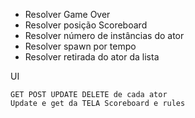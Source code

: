 

- Resolver Game Over
- Resolver posição Scoreboard
- Resolver número de instâncias do ator
- Resolver spawn por tempo
- Resolver retirada do ator da lista





UI

    GET POST UPDATE DELETE de cada ator
    Update e get da TELA Scoreboard e rules
    